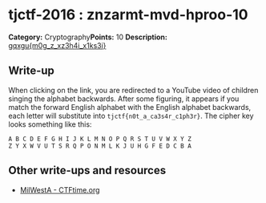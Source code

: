 # tjctf-2016 : znzarmt-mvd-hproo-10

**Category:** Cryptography**Points:** 10
**Description:** [gqxgu{m0g_z_xz3h4i_x1ks3i}](https://youtu.be/_wCxRn35jwA?t=9)

## Write-up

When clicking on the link, you are redirected to a YouTube video of children singing the alphabet backwards. After some figuring, it appears if you match the forward English alphabet with the English alphabet backwards, each letter will substitute into `tjctf{n0t_a_ca3s4r_c1ph3r}`. The cipher key looks something like this:
```
A B C D E F G H I J K L M N O P Q R S T U V W X Y Z
Z Y X W V U T S R Q P O N M L K J U H G F E D C B A
```
## Other write-ups and resources

* [MilWestA - CTFtime.org](https://ctftime.org/writeup/3458)
